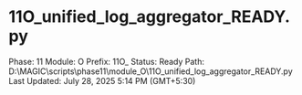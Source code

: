 # 11O_unified_log_aggregator_READY.py

Phase: 11
Module: O
Prefix: 11O_
Status: Ready
Path: D:\MAGIC\scripts\phase11\module_O\11O_unified_log_aggregator_READY.py
Last Updated: July 28, 2025 5:14 PM (GMT+5:30)
